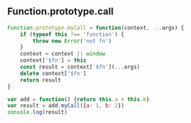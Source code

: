 ## Function.prototype.call

```js
Function.prototype.myCall = function(context, ...args) {
    if (typeof this !== 'function') {
        throw new Error('not fn')
    }
    context = context || window
    context['$fn'] = this
    const result = context['$fn'](...args)
    delete context['$fn']
    return result
}

var add = function() {return this.a + this.b}
var result = add.myCall({a: 1, b: 2})
console.log(result)
```
<!--stackedit_data:
eyJoaXN0b3J5IjpbODc4ODY0NTk1LC0xMjQ1NDkxMDE5XX0=
-->
